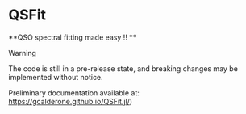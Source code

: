 # QSFit

**QSO spectral fitting made easy !! **

> [!WARNING]
> The code is still in a pre-release state, and breaking changes may be implemented without notice.

Preliminary documentation available at: https://gcalderone.github.io/QSFit.jl/)
